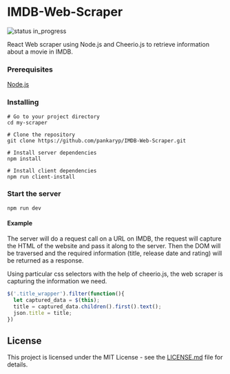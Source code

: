 # IMDB-Web-Scraper
![status in_progress](https://img.shields.io/badge/status-in_progress-brightgreen.svg)

React Web scraper using Node.js and Cheerio.js to retrieve information about a movie in IMDB.

### Prerequisites
[Node.js](https://nodejs.org/en/)

### Installing
```
# Go to your project directory
cd my-scraper

# Clone the repository
git clone https://github.com/pankaryp/IMDB-Web-Scraper.git

# Install server dependencies
npm install

# Install client dependencies
npm run client-install
```

### Start the server
```
npm run dev
```


#### Example

The server will do a request call on a URL on IMDB, the request will capture the HTML of the website and pass it along to the server.
Then the DOM will be traversed and the required information (title, release date and rating) will be returned as a response.

Using particular css selectors with the help of cheerio.js, the web scraper is capturing the information we need.

```javascript
$('.title_wrapper').filter(function(){
  let captured_data = $(this);
  title = captured_data.children().first().text();
  json.title = title;
})

```

## License

This project is licensed under the MIT License - see the [LICENSE.md](LICENSE.md) file for details.
